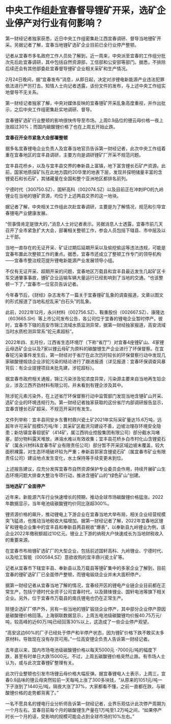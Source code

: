 # 中央工作组赴宜春督导锂矿开采，选矿企业停产对行业有何影响？

第一财经记者独家获悉，近日中央工作组密集赴江西宜春调研、督导当地锂矿开采。另据记者了解，宜春当地锂矿选矿企业目前已全行业停产整顿。

记者从宜春市多名政府工作人员处了解到，近一周来，中央派至宜春的工作组分批次先后赴宜春调研，其中包括自然资源部，工信部和公安部等部门。据悉，不排除后续还会有其他部委赴宜春督导锂矿企业相关采矿和生产情况。

2月24日晚间，据“宜春发布”消息，从即日起，决定对涉锂电新能源产业违法犯罪依法进行严厉打击。知情人士向记者透露，该份文件的发布，与上述中央工作组实地督导不无关系。

第一财经记者独家了解，中央对媒体反映的宜春锂矿开采乱象高度重视，并作出批示，之后中央工作组密集赴实地调研、督导。

宜春锂矿选矿行业整顿的影响很快传导至市场。上周0.9品位的锂云母价格一夜上涨超过30%；而国内碳酸锂价格了也在上周五开始止跌。

**宜春召开全市紧急大会部署整顿**

据多名宜春锂电企业负责人及宜春当地官员告诉第一财经记者，此次中央工作组着重在宜春地区的宜丰县调研，主要方向是调研锂矿厂开采不规范问题。

宜丰县花桥乡，以及与宜丰县交界的奉新县上富镇，地下富含锂长石矿产资源。此前，国家地质探矿队在此地方圆约20华里的地表下层，发现并探明储量丰富的含锂瓷石和长石矿，其储藏量在全国和整个亚洲地区都排名前列。

宁德时代（300750.SZ）、国轩高科（002074.SZ）以及目前正在冲刺IPO的九岭锂业在当地的锂矿资源，均位于上述两县交界的这一地块。

据记者了解，中央相关工作组此次赴宜春调研，主要是为了解情况，规范和引导宜春锂电产业健康发展。

“但事情肯定是很大的，”消息人士对记者表示。另据消息人士透露，宜春市前几天召开了全市紧急扩大大会，部署相关整顿工作，参会人员包括下辖县、市中层及以上干部。

当地一直存在的无证开采、矿证过期后延期开采以及偷挖偷运等违法违规，可能是宜春布置此次整顿工作的重点。据悉，宜春市还成立了整顿工作专门的领导机构——宜春市整治规范提升锂电新能源产业发展领导小组。

不仅有无证开采、超期开采的问题，宜春地区万载县和宜丰县最近发生几起矿区卡车交通肇事事故，锂矿企业运输车辆大量运行已经影响到了当地的交通。“也该整顿一下了，”宜春市一位官员告诉记者。

今年春节后，《财经》杂志发布了一篇关于宜春锂矿乱象的调查报道，文章以图文的形式报道了当地私挖乱采“白石头”的乱象。

此前，2022年12月，永兴材料（002756.SZ）、鞍重股份（002667.SZ）、康隆达（603665.SH）等上市公司发布公告，各公司位于宜春的锂电企业暂时停产。彼时，宜春市下辖的高安市锦江流域水质监测异常，据第一财经独家报道，高安流域当时水质检测异常系“铊元素超标”。

2022年四、五月份，江西省生态环境厅（下称“省厅”）对宜春4座锂矿山、4家锂云母选矿企业以及7家以锂云母矿为原料的碳酸锂生产企业进行了环保督察。在宜春铊污染事件发生后，第一财经对于省厅在此次历时较长的环保督察行动中发现几家碳酸锂煅烧企业涉铊污染的结论进行了跟进报道（详见报道：宜春环保调查风暴背后：有企业提锂项目未批先建，涉铊超标）。

据宜春市政府相关通报，锦江污染涉及铊浓度异常，污染源主要来自当地再生铅企业，涉及江西齐劲材料有限公司，并未看到有锂企涉及其中。

除涉铊元素污染外，在上述省厅环保督察行动中监管部门发现当地含锂矿山开采、选矿企业的环境违规行为。第一财经记者独家获取的这份省厅内部调研报告显示，宜春含锂长石矿超采、不规范开采时有发生。

文件列举称：宜丰县同安乡东曹村鼎兴瓷土矿2021年实际采矿量达15.6万吨，远超年许可采矿规模5万吨/年；其采矿区截洪沟建设不善，边坡治理存环境安全隐患；新坊镇宜春钽铌矿（414矿，属江西钨业控股集团有限公司）部分截水沟堵塞，部分物料露天堆放，淋溶水难以有效收集；宜丰县花桥乡白市村化山含锂瓷石矿（属永兴材料&宜春市矿业有限责任公司）部分暂不开采区域边坡未覆盖，较大面积裸露，对生态环境破坏较为严重；奉新县郭家含锂瓷石矿（属宜春市矿业有限责任公司）建设地点发生变化，水土保持等手续变更未到位。

上述报告建议，应充分发挥宜春市自然资源保护专业委员会作用，持续开展矿山生态环境问题大排查大整治专项行动，推进含锂矿山的“绿色矿山”创建。

**当地选矿厂全面停产**

近年来，新能源汽车行业快速增长的预期，推动全球市场碳酸锂价格猛涨。2022年数据显示，当年电池级碳酸锂均价同比涨超300%。

锂资源价格的飙升，推动锂电上下游企业在宜春当地大举布局，相关企业经营规模突飞猛进，也推动当地税收大幅增加。据第一财经记者了解，2022年宜春地区锂矿和锂电企业集中的宜丰县和奉新县两县税收“爆表”，以奉新县九岭锂业为例，该企业2022年缴税额超过10亿元。锂业上下游的纳税大户快速成长为当地财税收入的重要来源。

在宜春市布局锂矿选矿厂的大型企业，包括前述国轩高科、九岭锂业、宁德时代、以及哈工智能（000584.SZ）意欲收购的宜丰鼎兴瓷土矿等。

记者从宜春市下辖宜丰县、奉新县以及万载县等锂矿集中的多家企业了解到，目前宜春的锂矿选矿厂已全面停产整顿，而锂电锻烧企业并未大面积停产。

据第一财经记者从宜春当地了解的情况，宜春经开区的锂电产业链企业目前都在正常生产，包括宁德时代全资子公司宜春时代，以及赣锋锂业、国轩电池等旗下相关企业。另外，位于宜春市万载县的南氏锂电也仍在正常生产。

除锂企选矿厂停产外，另有一些当地的锂矿锻烧企业停产，其中部分企业停产原因是碳酸锂价格回落。上海钢联数据显示，上周五电池级碳酸锂均价报40.75万元/吨，较高峰的近60万/吨已经回落30%以上，这造成了一些企业停产观望。

“高安这边60%的厂子已经处于停产和半停产状态，因为锂矿价格下跌不敢买太多原材料，导致现在没有存货可用。”一位高安锂企负责人告诉第一财经记者。

去年底以来，国内市场电池级碳酸锂价格以每天5000元
-7000元/吨的幅度下跌，甚至有时单日大跌15000元。不过，上周五碳酸锂价格突然止跌。有市场人士认为，或与此次宜春锂矿整理有关。

此次行业整顿也引发市场锂云母价格大幅反弹。据宜春锂电人士表示，上周三，宜春0.9品味的锂云母突然较前一天每吨上涨了300多块钱，“从原来的1051元/吨一下子涨到了1440元/吨，隔夜大涨了37%，大家都看不懂，之前一直都在跌，与碳酸锂价格的走势都背离了。”

一名不愿具名的锂电行业分析师告诉第一财经记者，业界乐观估计此次停产周期为一个月左右。宜春目前每个月的碳酸锂生产量在1万吨至1.2万吨之间，“如果停产时长一个月的话，受影响的规模可能会占到全球市场的10%左右。”

